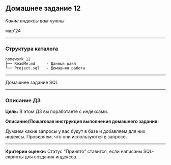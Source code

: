 ## Домашнее задание 12
*Какие индексы вам нужны*

мар'24
<hr>

### Структура каталога

```
homework_12
├── ReadMe.md     - Данный файл
└── Project.sql   - Домашняя работа

```

<hr>

Домашнее задание SQL

<hr>

### Описание ДЗ

**Цель:**
В этом ДЗ вы поработаете с индексами.

**Описание/Пошаговая инструкция выполнения домашнего задания:**

Думаем какие запросы у вас будут в базе и добавляем для них индексы. Проверяем, что они используются в запросе.
<hr>

**Критерии оценки:** Статус "Принято" ставится, если написаны SQL-скрипты для создания индексов.
